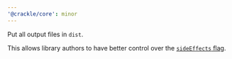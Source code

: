 ```yaml
---
'@crackle/core': minor
---
```


Put all output files in `dist`.

This allows library authors to have better control over the [`sideEffects` flag](https://github.com/webpack/webpack/blob/main/examples/side-effects/README.md).
